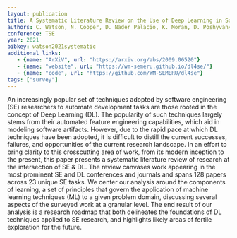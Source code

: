 ```yaml
---
layout: publication
title: A Systematic Literature Review on the Use of Deep Learning in Software Engineering Research
authors: C. Watson, N. Cooper, D. Nader Palacio, K. Moran, D. Poshyvanyk
conference: TSE
year: 2021
bibkey: watson2021systematic
additional_links:
   - {name: "ArXiV", url: "https://arxiv.org/abs/2009.06520"}
   - {name: "website", url: "https://wm-semeru.github.io/dl4se/"}
   - {name: "code", url: "https://github.com/WM-SEMERU/dl4se"}
tags: ["survey"]
---
```

An increasingly popular set of techniques adopted by software engineering (SE) researchers to automate development tasks are those rooted in the concept of Deep Learning (DL). The popularity of such techniques largely stems from their automated feature engineering capabilities, which aid in modeling software artifacts. However, due to the rapid pace at which DL techniques have been adopted, it is difficult to distill the current successes, failures, and opportunities of the current research landscape. In an effort to bring clarity to this crosscutting area of work, from its modern inception to the present, this paper presents a systematic literature review of research at the intersection of SE & DL. The review canvases work appearing in the most prominent SE and DL conferences and journals and spans 128 papers across 23 unique SE tasks. We center our analysis around the components of learning, a set of principles that govern the application of machine learning techniques (ML) to a given problem domain, discussing several aspects of the surveyed work at a granular level. The end result of our analysis is a research roadmap that both delineates the foundations of DL techniques applied to SE research, and highlights likely areas of fertile exploration for the future.
